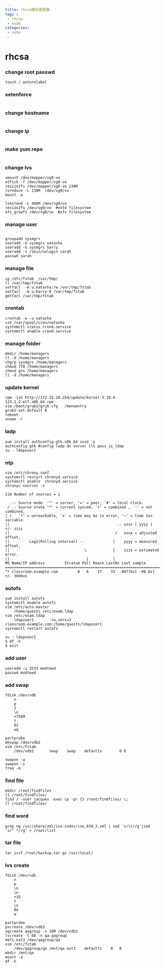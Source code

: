 ```yaml
---
title: rhcsa模拟题答案
tags :
 - rhcsa
 - exam
categories:
 - note 
---
```


# rhcsa 

### change root passwd
```shell
touch /.autorelabel
```

### setenforce
```shell
```

### change hostname
```shell
```

### change ip
```shell
```

### make yum repo
```shell
```

### change lvs
```shell
umount /dev/mapper/vg0-vo 
e2fsck -f /dev/mapper/vg0-vo
resize2fs /dev/mapper/vg0-vo 230M
lvreduce -L 230M  /dev/vg0/vo 
mount -a

lvextend -L 400M /dev/vg0/vo
resize2fs /dev/vg0/vo  #ext4 filesystem
xfs_growfs /dev/vg0/vo  #xfs filesystem
```

### manage user
```shell

groupadd sysmgrs 
useradd -G sysmgrs natasha 
useradd -G sysmgrs harry
useradd -s /sbin/nologin sarah
passwd sarah
```

### manage file 
```shell
cp /etc/fstab  /var/tmp/
ll /var/tmp/fstab
setfacl  -m u:natasha:rw /var/tmp/fstab
setfacl  -m u:harry:0 /var/tmp/fstab
getfacl /var/tmp/fstab
```

### crontab
```shell
crontab -e -u natasha
cat /var/spool/cron/natasha 
systemctl status crond.service
systemctl enable crond.service
```

### manage folder 
```shell
mkdir /home/managers 
ll -d /home/managers
chgrp sysmgrs /home/managers 
chmod 770 /home/managers
chmod g+s /home/managers
ll -d /home/managers

```

### update kernel
```shell
rpm -ivh http://172.25.10.254/update/kernel-3.10.0-123.1.2.el7.x86_64.rpm
vim /boot/grub2/grub.cfg   /menuentry 
grub2-set-default 0
reboot
uname -r
```


### ladp
```shell
yum install authconfig-gtk.x86_64 sssd -y
authconfig-gtk #config ladp dn server tls pass_is_ldap
su - ldapuser1
```

### ntp
```shell
vim /etc/chrony.conf 
systemctl restart chronyd.service 
systemctl enable  chronyd.service 
chronyc sources -v
	
210 Number of sources = 1

  .-- Source mode  '^' = server, '=' = peer, '#' = local clock.
 / .- Source state '*' = current synced, '+' = combined , '-' = not combined,
| /   '?' = unreachable, 'x' = time may be in error, '~' = time too variable.
||                                                 .- xxxx [ yyyy ] +/- zzzz
||                                                /   xxxx = adjusted offset,
||         Log2(Polling interval) -.             |    yyyy = measured offset,
||                                  \            |    zzzz = estimated error.
||                                   |           |                         
MS Name/IP address         Stratum Poll Reach LastRx Last sample
===============================================================================
^* classroom.example.com         8   6    17    33  -8077ms[ -98.6s] +/- 3040us
```


### autofs
```shell
yum install autofs
systemctl enable autofs
vim /etc/auto.master
	/home/guests /etc/exam.ldap
vim /etc/exam.ldap
	ldapuser1       -rw,vers=3      classroom.example.com:/home/guests/ldapuser1
systemctl restart autofs

su - ldapuser1
$ df -h
$ exit
```

### add user
```shell
useradd -u 3533 modteed
passwd modteed
```

### add swap
```shell
fdisk /dev/vdb
	n
	p
	2
	\n
	+756M
	t
	82
	wq

partprobe
mkswap /dev/vdb2 
vim /etc/fstab
	/dev/vdb2       swap    swap    defaults        0 0

swapon -a
swapon -s
free -m
```

### find file
```shell
mkdir /root/findfiles 
ll /root/findfiles/
find / -user jacques -exec cp -pr {} /root/findfiles/ \;
ll /root/findfiles/
```

### find word
```shell
grep ng /usr/share/xml/iso-codes/iso_639_3.xml | sed 's/\t//g'|sed 's/^ *//g' > /root/list
```

### tar file
```shell
tar zcvf /root/backup.tar.gz /usr/local/
```

### lvs create
```shell
fdisk /dev/vdb 
	n
	p
	\n
	\n
	+1G
	t
	\n
	8e
	w

partprobe 
pvcreate /dev/vdb3
vgcreate qagroup -s 16M /dev/vdb3
lvcreate -l 60 -n qa qagroup
mkfs.ext3 /dev/qagroup/qa 
vim /etc/fstab 
	/dev/qagroup/qa	/mnt/qa	ext3	defaults	0	0
mkdir /mnt/qa
mount -a
df -h
```
